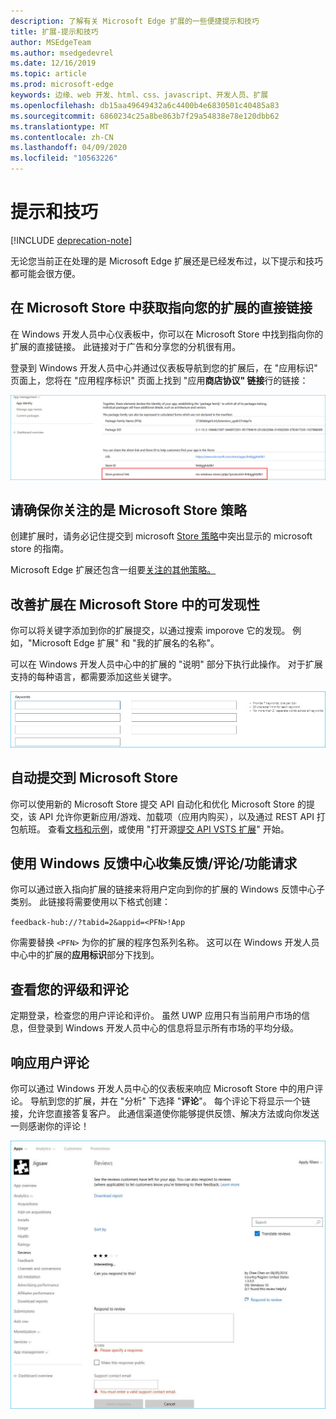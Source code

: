 ```yaml
---
description: 了解有关 Microsoft Edge 扩展的一些便捷提示和技巧
title: 扩展-提示和技巧
author: MSEdgeTeam
ms.author: msedgedevrel
ms.date: 12/16/2019
ms.topic: article
ms.prod: microsoft-edge
keywords: 边缘、web 开发、html、css、javascript、开发人员、扩展
ms.openlocfilehash: db15aa49649432a6c4400b4e6830501c40485a83
ms.sourcegitcommit: 6860234c25a8be863b7f29a54838e78e120dbb62
ms.translationtype: MT
ms.contentlocale: zh-CN
ms.lasthandoff: 04/09/2020
ms.locfileid: "10563226"
---
```

# 提示和技巧  

[!INCLUDE [deprecation-note](includes/deprecation-note.md)]  

无论您当前正在处理的是 Microsoft Edge 扩展还是已经发布过，以下提示和技巧都可能会很方便。

## 在 Microsoft Store 中获取指向您的扩展的直接链接
在 Windows 开发人员中心仪表板中，你可以在 Microsoft Store 中找到指向你的扩展的直接链接。 此链接对于广告和分享您的分机很有用。


登录到 Windows 开发人员中心并通过仪表板导航到您的扩展后，在 "应用标识" 页面上，您将在 "应用程序标识" 页面上找到 "应用**商店协议" 链接**行的链接：

![存储协议链接](./media/store-link.png)
 
## 请确保你关注的是 Microsoft Store 策略
创建扩展时，请务必记住提交到 microsoft [Store 策略](https://msdn.microsoft.com/library/windows/apps/dn764944.aspx)中突出显示的 microsoft store 的指南。 
 
Microsoft Edge 扩展还包含一组要[关注的其他策略。](https://msdn.microsoft.com/library/windows/apps/dn764944.aspx#pol_10_12)

## 改善扩展在 Microsoft Store 中的可发现性

你可以将关键字添加到你的扩展提交，以通过搜索 imporove 它的发现。 例如，"Microsoft Edge 扩展" 和 "我的扩展名的名称"。 

可以在 Windows 开发人员中心中的扩展的 "说明" 部分下执行此操作。 对于扩展支持的每种语言，都需要添加这些关键字。

![提交对审阅的答复](./media/keywords.png)

## 自动提交到 Microsoft Store
你可以使用新的 Microsoft Store 提交 API 自动化和优化 Microsoft Store 的提交，该 API 允许你更新应用/游戏、加载项（应用内购买），以及通过 REST API 打包航班。 查看[文档和示例](https://docs.microsoft.com/windows/uwp/monetize/create-and-manage-submissions-using-windows-store-services)，或使用 "打开源[提交 API VSTS 扩展](https://github.com/Microsoft/windows-dev-center-vsts-extension)" 开始。

## 使用 Windows 反馈中心收集反馈/评论/功能请求

你可以通过嵌入指向扩展的链接来将用户定向到你的扩展的 Windows 反馈中心子类别。 此链接将需要使用以下格式创建： 

`feedback-hub://?tabid=2&appid=<PFN>!App`

你需要替换 `<PFN>` 为你的扩展的程序包系列名称。 这可以在 Windows 开发人员中心中的扩展的**应用标识**部分下找到。

## 查看您的评级和评论
定期登录，检查您的用户评论和评价。 虽然 UWP 应用只有当前用户市场的信息，但登录到 Windows 开发人员中心的信息将显示所有市场的平均分级。

## 响应用户评论
你可以通过 Windows 开发人员中心的仪表板来响应 Microsoft Store 中的用户评论。 导航到您的扩展，并在 "分析" 下选择 "**评论**"。 每个评论下将显示一个链接，允许您直接答复客户。 此通信渠道使你能够提供反馈、解决方法或向你发送一则感谢你的评论！

![提交对审阅的答复](./media/reviews.png)
